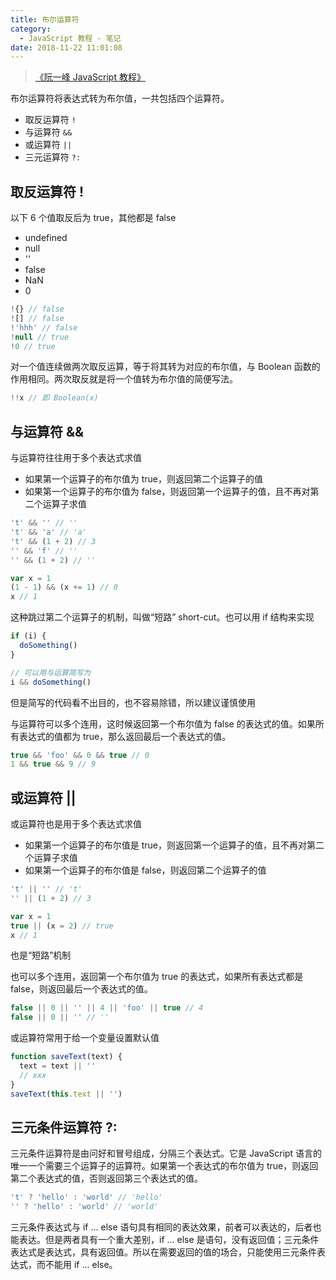 ```yaml
---
title: 布尔运算符
category:
  - JavaScript 教程 - 笔记
date: 2018-11-22 11:01:08
---
```


> [《阮一峰 JavaScript 教程》](https://wangdoc.com/javascript/)

布尔运算符将表达式转为布尔值，一共包括四个运算符。

- 取反运算符 `!`
- 与运算符 `&&`
- 或运算符 `||`
- 三元运算符 `?:`

## 取反运算符 !

以下 6 个值取反后为 true，其他都是 false

- undefined
- null
- ''
- false
- NaN
- 0

```js
!{} // false
![] // false
!'hhh' // false
!null // true
!0 // true
```

对一个值连续做两次取反运算，等于将其转为对应的布尔值，与 Boolean 函数的作用相同。两次取反就是将一个值转为布尔值的简便写法。

```js
!!x // 即 Boolean(x)
```

## 与运算符 &&

与运算符往往用于多个表达式求值

- 如果第一个运算子的布尔值为 true，则返回第二个运算子的值
- 如果第一个运算子的布尔值为 false，则返回第一个运算子的值，且不再对第二个运算子求值

```js
't' && '' // ''
't' && 'a' // 'a'
't' && (1 + 2) // 3
'' && 'f' // ''
'' && (1 + 2) // ''

var x = 1
(1 - 1) && (x += 1) // 0
x // 1
```

这种跳过第二个运算子的机制，叫做“短路” short-cut。也可以用 if 结构来实现

```js
if (i) {
  doSomething()
}

// 可以用与运算简写为
i && doSomething()
```

但是简写的代码看不出目的，也不容易除错，所以建议谨慎使用

与运算符可以多个连用，这时候返回第一个布尔值为 false 的表达式的值。如果所有表达式的值都为 true，那么返回最后一个表达式的值。

```js
true && 'foo' && 0 && true // 0
1 && true && 9 // 9
```

## 或运算符 ||

或运算符也是用于多个表达式求值

- 如果第一个运算子的布尔值是 true，则返回第一个运算子的值，且不再对第二个运算子求值
- 如果第一个运算子的布尔值是 false，则返回第二个运算子的值

```js
't' || '' // 't'
'' || (1 + 2) // 3

var x = 1
true || (x = 2) // true
x // 1
```

也是“短路”机制

也可以多个连用，返回第一个布尔值为 true 的表达式，如果所有表达式都是 false，则返回最后一个表达式的值。

```js
false || 0 || '' || 4 || 'foo' || true // 4
false || 0 || '' // ''
```

或运算符常用于给一个变量设置默认值

```js
function saveText(text) {
  text = text || ''
  // xxx
}
saveText(this.text || '')
```

## 三元条件运算符 ?:

三元条件运算符是由问好和冒号组成，分隔三个表达式。它是 JavaScript 语言的唯一一个需要三个运算子的运算符。如果第一个表达式的布尔值为 true，则返回第二个表达式的值，否则返回第三个表达式的值。

```js
't' ? 'hello' : 'world' // 'hello'
'' ? 'hello' : 'world' // 'world'
```

三元条件表达式与 if ... else 语句具有相同的表达效果，前者可以表达的，后者也能表达。但是两者具有一个重大差别，if ... else 是语句，没有返回值；三元条件表达式是表达式，具有返回值。所以在需要返回的值的场合，只能使用三元条件表达式，而不能用 if ... else。

